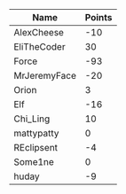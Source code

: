 | Name         | Points |
|--------------|--------|
| AlexCheese   | -10    |
| EliTheCoder  | 30     |
| Force        | -93    |
| MrJeremyFace | -20    |
| Orion        | 3      |
| Elf          | -16    |
| Chi_Ling     | 10     |
| mattypatty   | 0      |
| REclipsent   | -4     |
| Some1ne      | 0      |
| huday        | -9     |